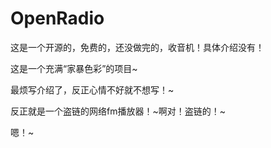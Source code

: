 # OpenRadio
这是一个开源的，免费的，还没做完的，收音机！具体介绍没有！

这是一个充满“家暴色彩”的项目~

最烦写介绍了，反正心情不好就不想写！~

反正就是一个盗链的网络fm播放器！~啊对！盗链的！~

嗯！~
